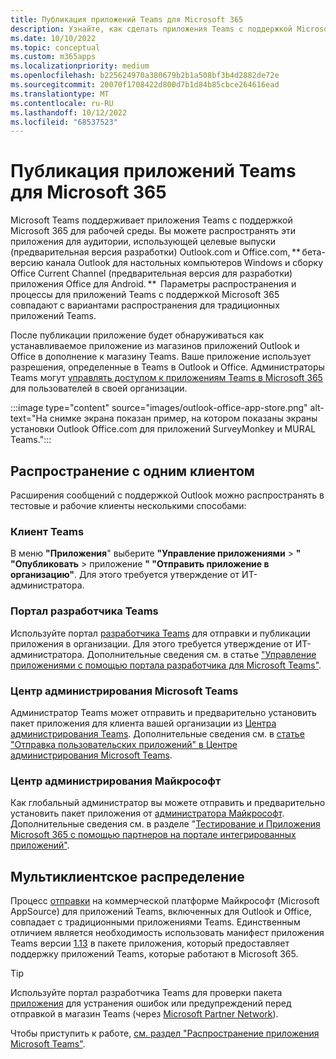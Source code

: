 ```yaml
---
title: Публикация приложений Teams для Microsoft 365
description: Узнайте, как сделать приложения Teams с поддержкой Microsoft 365 обнаруживаемыми для пользователей в Teams, Outlook и Office с помощью одного клиента и мультитенантного дистрибутива.
ms.date: 10/10/2022
ms.topic: conceptual
ms.custom: m365apps
ms.localizationpriority: medium
ms.openlocfilehash: b225624970a380679b2b1a508bf3b4d2882de72e
ms.sourcegitcommit: 20070f1708422d800d7b1d84b85cbce264616ead
ms.translationtype: MT
ms.contentlocale: ru-RU
ms.lasthandoff: 10/12/2022
ms.locfileid: "68537523"
---
```

# <a name="publish-teams-apps-for-microsoft-365"></a>Публикация приложений Teams для Microsoft 365

Microsoft Teams поддерживает приложения Teams с поддержкой Microsoft 365 для рабочей среды. Вы можете распространять эти приложения для аудитории, использующей целевые выпуски (предварительная версия разработки) Outlook.com и Office.com, ** бета-версию канала Outlook для настольных компьютеров Windows и сборку Office Current Channel (предварительная версия для разработки) приложения Office для Android. **  Параметры распространения и процессы для приложений Teams с поддержкой Microsoft 365 совпадают с вариантами распространения для традиционных приложений Teams.

После публикации приложение будет обнаруживаться как устанавливаемое приложение из магазинов приложений Outlook и Office в дополнение к магазину Teams. Ваше приложение использует разрешения, определенные в Teams в Outlook и Office. Администраторы Teams могут [управлять доступом к приложениям Teams в Microsoft 365](/MicrosoftTeams/manage-third-party-teams-apps) для пользователей в своей организации.

:::image type="content" source="images/outlook-office-app-store.png" alt-text="На снимке экрана показан пример, на котором показаны экраны установки Outlook Office.com для приложений SurveyMonkey и MURAL Teams.":::

## <a name="single-tenant-distribution"></a>Распространение с одним клиентом

Расширения сообщений с поддержкой Outlook можно распространять в тестовые и рабочие клиенты несколькими способами:

### <a name="teams-client"></a>Клиент Teams

В меню **"Приложения**" выберите **"Управление приложениями** > **" "Опубликовать** >  приложение **" "Отправить приложение в организацию"**. Для этого требуется утверждение от ИТ-администратора.

### <a name="teams-developer-portal"></a>Портал разработчика Teams

Используйте портал [разработчика Teams](https://dev.teams.microsoft.com/) для отправки и публикации приложения в организации. Для этого требуется утверждение от ИТ-администратора. Дополнительные сведения см. в статье ["Управление приложениями с помощью портала разработчика для Microsoft Teams"](../concepts/build-and-test/teams-developer-portal.md).

### <a name="microsoft-teams-admin-center"></a>Центр администрирования Microsoft Teams

Администратор Teams может отправить и предварительно установить пакет приложения для клиента вашей организации из [Центра администрирования Teams](https://admin.teams.microsoft.com/). Дополнительные сведения см. в [статье "Отправка пользовательских приложений" в Центре администрирования Microsoft Teams](/MicrosoftTeams/upload-custom-apps).

### <a name="microsoft-admin-center"></a>Центр администрирования Майкрософт

Как глобальный администратор вы можете отправить и предварительно установить пакет приложения от [администратора Майкрософт](https://admin.microsoft.com/). Дополнительные сведения см. в разделе "[Тестирование и Приложения Microsoft 365 с помощью партнеров на портале интегрированных приложений"](/microsoft-365/admin/manage/test-and-deploy-microsoft-365-apps).

## <a name="multitenant-distribution"></a>Мультиклиентское распределение

Процесс [отправки](https://appsource.microsoft.com/) на коммерческой платформе Майкрософт (Microsoft AppSource) для приложений Teams, включенных для Outlook и Office, совпадает с традиционными приложениями Teams. Единственным отличием является необходимость использовать манифест приложения Teams версии [1.13](../tabs/how-to/using-teams-client-sdk.md) в пакете приложения, который предоставляет поддержку приложений Teams, которые работают в Microsoft 365.

> [!TIP]
> Используйте портал разработчика Teams для проверки пакета [приложения](https://dev.teams.microsoft.com/validation) для устранения ошибок или предупреждений перед отправкой в магазин Teams (через [Microsoft Partner Network](https://partner.microsoft.com/)).

Чтобы приступить к работе, [см. раздел "Распространение приложения Microsoft Teams"](../concepts/deploy-and-publish/apps-publish-overview.md).
